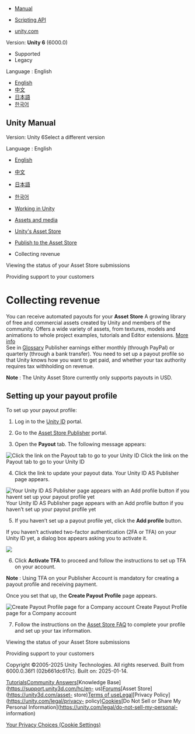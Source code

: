 [](https://docs.unity3d.com)

  * [Manual](../Manual/index.html)
  * [Scripting API](../ScriptReference/index.html)

  * [unity.com](https://unity.com/)

Version: **Unity 6** (6000.0)

  * Supported
  * Legacy

Language : English

  * [English](/Manual/AssetStorePayouts.html)
  * [中文](/cn/current/Manual/AssetStorePayouts.html)
  * [日本語](/ja/current/Manual/AssetStorePayouts.html)
  * [한국어](/kr/current/Manual/AssetStorePayouts.html)

[](https://docs.unity3d.com)

## Unity Manual

Version: Unity 6Select a different version

Language : English

  * [English](/Manual/AssetStorePayouts.html)
  * [中文](/cn/current/Manual/AssetStorePayouts.html)
  * [日本語](/ja/current/Manual/AssetStorePayouts.html)
  * [한국어](/kr/current/Manual/AssetStorePayouts.html)

  * [Working in Unity](working-in-unity.html)
  * [Assets and media](assets-and-media.html)
  * [Unity's Asset Store](AssetStore.html)
  * [Publish to the Asset Store](AssetStorePublishing.html)
  * Collecting revenue

[](AssetStoreStatus.html)

Viewing the status of your Asset Store submissions

[](AssetStoreSupport.html)

Providing support to your customers

# Collecting revenue

You can receive automated payouts for your **Asset Store** A growing library
of free and commercial assets created by Unity and members of the community.
Offers a wide variety of assets, from textures, models and animations to whole
project examples, tutorials and Editor extensions. [More
info](AssetStore.html)  
See in [Glossary](Glossary.html#AssetStore) Publisher earnings either monthly
(through PayPal) or quarterly (through a bank transfer). You need to set up a
payout profile so that Unity knows how you want to get paid, and whether your
tax authority requires tax withholding on revenue.

**Note** : The Unity Asset Store currently only supports payouts in USD.

## Setting up your payout profile

To set up your payout profile:

  1. Log in to the [Unity ID](https://id.unity.com/) portal.

  2. Go to the [Asset Store Publisher](https://publisher.assetstore.unity3d.com/info.html) portal. 

  3. Open the **Payout** tab. The following message appears:

![Click the link on the Payout tab to go to your Unity
ID](../uploads/Main/AssetStorePayouts.png) Click the link on the Payout tab to
go to your Unity ID

  4. Click the link to update your payout data. Your Unity ID AS Publisher page appears.

![Your Unity ID AS Publisher page appears with an Add profile button if you
havent set up your payout profile yet](../uploads/Main/AssetStorePayouts2.png)
Your Unity ID AS Publisher page appears with an Add profile button if you
haven’t set up your payout profile yet

  5. If you haven’t set up a payout profile yet, click the **Add profile** button. 

If you haven’t activated two-factor authentication (2FA or TFA) on your Unity
ID yet, a dialog box appears asking you to activate it.

![](../uploads/Main/AssetStorePayouts2a.png)

  6. Click **Activate TFA** to proceed and follow the instructions to set up TFA on your account. 

**Note** : Using TFA on your Publisher Account is mandatory for creating a
payout profile and receiving payment.

Once you set that up, the **Create Payout Profile** page appears.

![Create Payout Profile page for a Company
account](../uploads/Main/AssetStorePayouts3.png) Create Payout Profile page
for a Company account

  7. Follow the instructions on the [Asset Store FAQ](https://support.unity3d.com/hc/en-us/articles/360022685311-Asset-Store-automated-payouts-setup-guide) to complete your profile and set up your tax information.

[](AssetStoreStatus.html)

Viewing the status of your Asset Store submissions

[](AssetStoreSupport.html)

Providing support to your customers

Copyright ©2005-2025 Unity Technologies. All rights reserved. Built from
6000.0.36f1 (02b661dc617c). Built on: 2025-01-14.

[Tutorials](https://learn.unity.com/)[Community
Answers](https://answers.unity3d.com)[Knowledge
Base](https://support.unity3d.com/hc/en-
us)[Forums](https://forum.unity3d.com)[Asset Store](https://unity3d.com/asset-
store)[Terms of
use](https://docs.unity3d.com/Manual/TermsOfUse.html)[Legal](https://unity.com/legal)[Privacy
Policy](https://unity.com/legal/privacy-
policy)[Cookies](https://unity.com/legal/cookie-policy)[Do Not Sell or Share
My Personal Information](https://unity.com/legal/do-not-sell-my-personal-
information)

[Your Privacy Choices (Cookie Settings)](javascript:void\(0\);)


